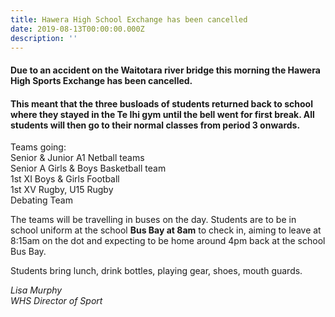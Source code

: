 ```yaml
---
title: Hawera High School Exchange has been cancelled
date: 2019-08-13T00:00:00.000Z
description: ''
---
```

#### Due to an accident on the Waitotara river bridge this morning the Hawera High Sports Exchange has been cancelled.

#### This meant that the three busloads of students returned back to school where they stayed in the Te Ihi gym until the bell went for first break.  All students will then go to their normal classes from period 3 onwards.  


Teams going:  
Senior & Junior A1 Netball teams  
Senior A Girls & Boys Basketball team  
1st XI Boys & Girls Football  
1st XV Rugby, U15 Rugby  
Debating Team

The teams will be travelling in buses on the day. Students are to be in school uniform at the school **Bus Bay at 8am** to check in, aiming to leave at 8:15am on the dot and expecting to be home around 4pm back at the school Bus Bay.  

Students bring lunch, drink bottles, playing gear, shoes, mouth guards.

_Lisa Murphy_  
_WHS Director of Sport_
